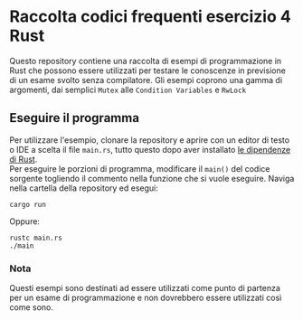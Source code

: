 # Raccolta codici frequenti esercizio 4 Rust 

Questo repository contiene una raccolta di esempi di programmazione in 
Rust che possono essere utilizzati per testare le conoscenze in previsione
di un esame svolto senza compilatore. Gli esempi coprono una gamma di 
argomenti, dai semplici `Mutex` alle `Condition Variables` e `RwLock`

## Eseguire il programma

Per utilizzare l'esempio, clonare la repository e aprire con un editor di testo o IDE a scelta il file `main.rs`, tutto questo dopo aver installato [le dipendenze di Rust](https://rustup.rs/).\
Per eseguire le porzioni di programma, modificare il `main()` del codice sorgente togliendo il commento nella funzione che si vuole eseguire.
Naviga nella cartella della repository ed esegui:

```
cargo run
```

Oppure:

```
rustc main.rs
./main
```



### Nota

Questi esempi sono destinati ad essere utilizzati come punto di partenza per un esame di programmazione e non dovrebbero essere utilizzati così come sono. 

